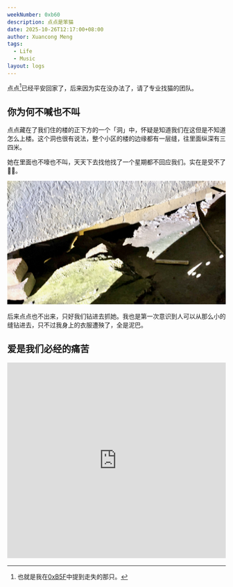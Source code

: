 ```yaml
---
weekNumber: 0xb60
description: 点点是笨猫
date: 2025-10-26T12:17:00+08:00
author: Xuancong Meng
tags:
  - Life
  - Music
layout: logs
---
```


点点[^1]已经平安回家了，后来因为实在没办法了，请了专业找猫的团队。

## 你为何不喊也不叫

点点藏在了我们住的楼的正下方的一个「洞」中，怀疑是知道我们在这但是不知道怎么上楼。这个洞也很有说法，整个小区的楼的边缘都有一层缝，往里面纵深有三四米。

她在里面也不嚎也不叫，天天下去找他找了一个星期都不回应我们。实在是受不了🤦‍♂️。

![](/img/logs/0xb60-0.jpeg)

后来点点也不出来，只好我们钻进去抓她。我也是第一次意识到人可以从那么小的缝钻进去，只不过我身上的衣服遭殃了，全是泥巴。

## 爱是我们必经的痛苦

<iframe allow="autoplay *; encrypted-media *;" frameborder="0" height="450" style="width:100%;max-width:660px;overflow:hidden;background:transparent;" sandbox="allow-forms allow-popups allow-same-origin allow-scripts allow-storage-access-by-user-activation allow-top-navigation-by-user-activation" src="https://embed.music.apple.com/cn/album/1644823778"></iframe>

[^1]: 也就是我在[0xB5F](./0xB5F)中提到走失的那只。

